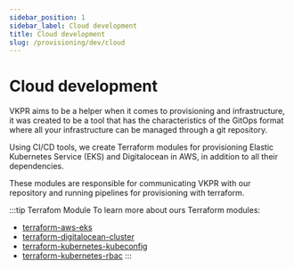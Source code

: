 ```yaml
---
sidebar_position: 1
sidebar_label: Cloud development
title: Cloud development
slug: /provisioning/dev/cloud
---
```


# Cloud development 

VKPR aims to be a helper when it comes to provisioning and infrastructure, it was created to be a tool that has the characteristics of the GitOps format where all your infrastructure can be managed through a git repository.

Using CI/CD tools, we create Terraform modules for provisioning Elastic Kubernetes Service (EKS) and Digitalocean in AWS, in addition to all their dependencies.

These modules are responsible for communicating VKPR with our repository and running pipelines for provisioning with terraform.

:::tip Terrafom Module
To learn more about ours Terraform modules:
 - [terraform-aws-eks](https://gitlab.com/vkpr/terraform-aws-eks)
 - [terraform-digitalocean-cluster](https://gitlab.com/vkpr/terraform-digitalocean-cluster)
 - [terraform-kubernetes-kubeconfig](https://gitlab.com/vkpr/terraform-kubernetes-kubeconfig)   
 - [terraform-kubernetes-rbac](https://gitlab.com/vkpr/terraform-kubernetes-rbac) 
:::